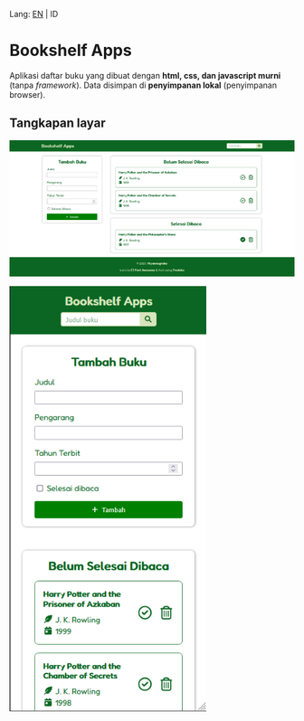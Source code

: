 Lang: [EN](README.md) | ID

# Bookshelf Apps

Aplikasi daftar buku yang dibuat dengan **html, css, dan javascript murni** (tanpa _framework_). Data disimpan di **penyimpanan lokal** (penyimpanan browser).

## Tangkapan layar

![Tampilan website di desktop](assets/screenshot-desktop.png)

![Tampilan website di mobile](assets/screenshot-mobile.png)
